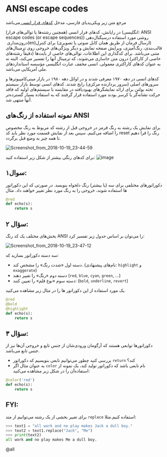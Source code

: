 # ANSI escape codes

مرجع متن زیر ویکی‌پدیای فارسی، مدخل [کدهای فرار انسی ](https://fa.wikipedia.org/wiki/کدهای_فرار_انسی)می‌باشد

در رایانش، کدهای فرار انسی (همچنین رشته‌ها یا توالی‌های فرار) (انگلیسی: ANSI escape codes (or escape sequences)) روشی مورد استفاده درسیگنال‌دهی درون‌مداری ‏(en)‏ (ارسال فرمان از طریق همان کابل صوتی یا تصویری) برای کنترل قالب‌بندی، رنگ‌آمیزی، ویرایش صفحه نمایش و دیگر ویژگی‌های خروجی روی ترمینال‌های متنی می‌باشد. برای کدگذاری این اطلاعات، توالی‌های خاصی از بایت‌ها (دقیقاً رشته‌های خاصی از کاراکتر) درون متن جاسازی می‌شوند، که ترمینال آنها را تفسیر می‌کند، البته نه به عنوان کدهای کاراکتری معمولی. انسی مخفف عبارت انگلیسی مؤسسه استانداردهای ملی آمریکایی می‌باشد. 

کدهای انسی در دهه ۱۹۷۰ معرفی شدند و در اوائل دهه ۱۹۸۰ در بازار مینی‌کامپیوترها و سرورهای اصلی (سرور پردازنده مرکزی) رایج شدند. کدهای انسی توسط بازار سیستم تخته بولتن برای ارائه نمایشگرهای بهبودیافته در مقایسه با سیستم‌های اولیه که فاقد حرکت نشانه‌گر یا کرسر بودند مورد استفاده قرار گرفتند که به استفاده بسیار گسترده‌تر آنها منتهی شد. 

## نمونه استفاده از رنگ‌های ANSI
برای نمایش یک رشته به رنگ قرمز در  خروجی قبل از رشته کد مربوط به رنگ مخصوص را اضافه می‌کنیم. سپس بعد از نمایش قسمت مورد نظر باید کد reset رنگ را قرا دهیم تا همه چیز به وضع قبل برگردد. 

![Screenshot_from_2018-10-19_23-44-59](/uploads/ff63dc2eb7230668672da308c0fb6681/Screenshot_from_2018-10-19_23-44-59.png)

برای کدهای رنگی بیشتر از شکل زیر استفاده کنید:
![image](/uploads/d043c449937658702b6f8d156655451e/image.png)

## سوال۱:
 دکوراتورهای مختلفی برای سه (یا بیشتر) رنگ دلخواه بنویسد. در صورتی که این دکوراتور ها استفاده شوند، خروجی را به رنگ مورد نظر تغییر خواهند داد. مثال

```python
@red
def echo(s):
    return s
```

## سؤال ۲:
 بخش‌های مختلف یک کد رنگ ANSI را می‌توان بر اساس جدول زیر تفسیر کرد:

![Screenshot_from_2018-10-19_23-47-12](/uploads/a7bd8f4c3c33a24306df1df4da180e31/Screenshot_from_2018-10-19_23-47-12.png)

سه دسته دکوراتور بسازید که:
*  دسته اول «شدت رنگ» را مشخص کند. (نام‌های پیشنهادی: `highlight` و `exaggerate`)
*  دسته دوم «رنگ» را تغییر دهند (`red`, `blue`, `cyan`, `green`, …)
*  دسته سوم «نوع قلم» را تعیین کنند: (`bold`, `underline`, `revert`)

یک مورد استفاده از این دکوراتور ها را در مثال زیر مشاهده می‌کنید. 

```python
@red
@bold
@highlight
def echo(s):
    return s
```


## سؤال ۳:
دکوراتورها توابعی هستند که آرگومان ورودی‌شان از جنس تابع و خروجی آن‌ها نیز از جنس تابع می‌باشد. 
*  بررسی کنید چطور می‌توانیم تابعی بنویسیم که دکوراتور‌‌ `return` کند؟
*  به عنوان مثال اگر `color` نام تابعی باشد که دکوراتور تولید کند، یک نمونه از استفاده‌آن را در شکل زیر مشاهده می‌کنید: 
   
```python
@color('red')
def echo(s):
    return s
```
   
## FYI:
برای تغییر بخشی از یک رشته می‌توانیم از متد `replace` استفاده کنیم.مثلا:

```python
>>> text1 = "all work and no play makes Jack a dull boy."
>>> text2 = text1.replace("Jack", "Me")
>>> print(text2)
all work and no play makes Me a dull boy.
```

@all